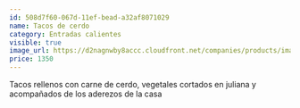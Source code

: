 ```yaml
---
id: 508d7f60-067d-11ef-bead-a32af8071029
name: Tacos de cerdo
category: Entradas calientes
visible: true
image_url: https://d2nagnwby8accc.cloudfront.net/companies/products/images/800/1a167fc3-b18b-4d27-8480-ac9ad0294883.jpg
price: 1350
---
```


Tacos rellenos con carne de cerdo, vegetales cortados en juliana y acompañados de los aderezos de la casa

